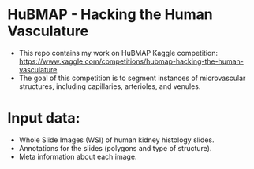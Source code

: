 # HuBMAP - Hacking the Human Vasculature
* This repo contains my work on HuBMAP Kaggle competition: https://www.kaggle.com/competitions/hubmap-hacking-the-human-vasculature
* The goal of this competition is to segment instances of microvascular structures, including capillaries, arterioles, and venules. 

# Input  data:
* Whole Slide Images (WSI) of human kidney histology slides.
* Annotations for the slides (polygons and type of structure).
* Meta information about each image.
